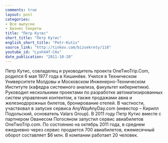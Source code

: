 ```yaml
---
comments: true
layout: post
categories:
- Все выпуски
- Бизнес Секреты
title: "Петр Кутис"
short_title: "Петр Кутис"
english_short_title: "Petr-Kutis"
source_link: "http://tinkov.com/bizsekrety/118"
youtube_id: "Lyxh44f-CAs"
date_publication: "2011-10-20"
---
```

Петр Кутис, совладелец и руководитель проекта OneTwoTrip.Com, родился 6 мая 1977 года в Кишинёве. Учился в Техническом Университете Молдовы и Московском Инженерно-Техническом Институте (кафедра системного анализа, факультет кибернетики). Руководил несколькими проектами по разработке автоматизированных систем управления контентом, а также продажами авиа и железнодорожных билетов, бронирование отелей. В частности, участвовал в запуске сервиса AnyWayAnyDay.com (инвестор – Кирилл Подольский, основатель Valars Group). В 2011 году Петр Кутис вместе с партнером Ованесом Погосяном запустил сервис авиабилетов OneTwoTrip.com. По состоянию на октябрь 2011 года, в среднем ежедневно через сервис продается 700 авиабилетов, ежемесячный оборот составляет $6 млн. В компании работает 20 человек.
